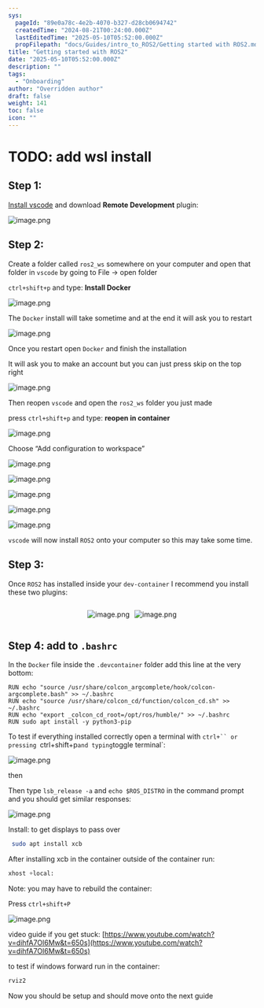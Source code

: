 ```yaml
---
sys:
  pageId: "89e0a78c-4e2b-4070-b327-d28cb0694742"
  createdTime: "2024-08-21T00:24:00.000Z"
  lastEditedTime: "2025-05-10T05:52:00.000Z"
  propFilepath: "docs/Guides/intro_to_ROS2/Getting started with ROS2.md"
title: "Getting started with ROS2"
date: "2025-05-10T05:52:00.000Z"
description: ""
tags:
  - "Onboarding"
author: "Overridden author"
draft: false
weight: 141
toc: false
icon: ""
---
```


# TODO: add wsl install

## Step 1:

[Install vscode](https://code.visualstudio.com/download) and download **Remote Development** plugin:

![image.png](https://prod-files-secure.s3.us-west-2.amazonaws.com/d518164a-d88e-44d1-a4ee-3adb3bd8bce0/efb52993-1881-4a40-b95e-6f020334f022/image.png?X-Amz-Algorithm=AWS4-HMAC-SHA256&X-Amz-Content-Sha256=UNSIGNED-PAYLOAD&X-Amz-Credential=ASIAZI2LB466TEJOSMQS%2F20250617%2Fus-west-2%2Fs3%2Faws4_request&X-Amz-Date=20250617T181307Z&X-Amz-Expires=3600&X-Amz-Security-Token=IQoJb3JpZ2luX2VjEJH%2F%2F%2F%2F%2F%2F%2F%2F%2F%2FwEaCXVzLXdlc3QtMiJHMEUCIQCQmhf6v5lln6o18yz0Pez68KsDSd6ZRzIX0iL%2FIvh30AIgJBWJFOktXVkKSyCyDpN6Hrb1UlX973R2s1T6Il9UhS4q%2FwMIehAAGgw2Mzc0MjMxODM4MDUiDPufWwjd1WNNfvQ7yCrcA8ibKoWzIDTUXJ4OAmhep49dpVF4GIQ3MdkN0Qo6I0oJZq2knV2hEtHlY0ApJjn7ZXmHhzvkc0XJ1nXR8xCnn6rNoucZd0LZZaDflp5eeq%2B1WB8b5jiGnoRvsiyy1py2mvcfV2c%2Fk5sj%2BqvN9Sf7tq7wwAVf5okFTYve6Pp8rkzApfK7coHk494pK5ZSxS9KsKInZtvmSYW8D4m9IsfIQ4Epil5bmTIfqDCeJLsuuNcqLLiMJXLXO8bvtV0pTHcT9EnBadNMK6of%2FeCyHzZniIa3ZuDiSU74POnC0S5wS5nZM6C1W4MO9hLY894R2F9fAgVEr%2By0PfPgh6vZ7p0uEeMTTpUiyRvtTPBoE499SVhu04EZEAOHYaUHQv%2BdZjKn%2FH1t0fn2aMNEOIQyEnPfoRBnMMFZHmQPDWFiO1KcBDGz4qOzW%2BMlWILROuPMjtkXG0ARxDkxrVYgEZX47jLuAZZaHYGt7IZuZ8RfiaS3g2DnA9B%2FnjGyQ34UbGRlM0LnGDinwE%2Bw1ndNy4A5nAmoScK%2BAuWX44fdaIwgJjBDs08X8NsM%2Fxu03nD1doyY6jc3SOYJV45LwSUQRv6n5P2z9nYUvOS79Kf%2BJPAaOl2vvB%2Fg5di0gvwzoPTooropMJu0xsIGOqUBdmL1nVyguSvGbaCrGR51BamErsG9Y6P0HmiURhkdrmKkHi677HOvFuNx%2BOl91wEIMMmpMLbVu67d0FSWYrjmUdEDcUzHx8q5In3jRS%2BlYi60E6LVZm6ZkGq8CTDrSjddJc%2BipF%2BGkbVLVDk2r%2Bc8YCyeyaI%2FFgnyQlahaBwaOMjtXVdiWj2VJDoyXTqjAZCiJvaAxq0GY4umUskpQpYGNflyWK3c&X-Amz-Signature=9a35c9bb5ca7abe56a28a7a5868e7738844ae9d911ddf263ff47912363a0383b&X-Amz-SignedHeaders=host&x-amz-checksum-mode=ENABLED&x-id=GetObject)

## Step 2:

Create a folder called `ros2_ws` somewhere on your computer and open that folder in `vscode` by going to File → open folder 

`ctrl+shift+p` and type: **Install Docker**

![image.png](https://prod-files-secure.s3.us-west-2.amazonaws.com/d518164a-d88e-44d1-a4ee-3adb3bd8bce0/2269dc0e-1cd5-47ff-bceb-c04ad9b2eab0/image.png?X-Amz-Algorithm=AWS4-HMAC-SHA256&X-Amz-Content-Sha256=UNSIGNED-PAYLOAD&X-Amz-Credential=ASIAZI2LB466TEJOSMQS%2F20250617%2Fus-west-2%2Fs3%2Faws4_request&X-Amz-Date=20250617T181307Z&X-Amz-Expires=3600&X-Amz-Security-Token=IQoJb3JpZ2luX2VjEJH%2F%2F%2F%2F%2F%2F%2F%2F%2F%2FwEaCXVzLXdlc3QtMiJHMEUCIQCQmhf6v5lln6o18yz0Pez68KsDSd6ZRzIX0iL%2FIvh30AIgJBWJFOktXVkKSyCyDpN6Hrb1UlX973R2s1T6Il9UhS4q%2FwMIehAAGgw2Mzc0MjMxODM4MDUiDPufWwjd1WNNfvQ7yCrcA8ibKoWzIDTUXJ4OAmhep49dpVF4GIQ3MdkN0Qo6I0oJZq2knV2hEtHlY0ApJjn7ZXmHhzvkc0XJ1nXR8xCnn6rNoucZd0LZZaDflp5eeq%2B1WB8b5jiGnoRvsiyy1py2mvcfV2c%2Fk5sj%2BqvN9Sf7tq7wwAVf5okFTYve6Pp8rkzApfK7coHk494pK5ZSxS9KsKInZtvmSYW8D4m9IsfIQ4Epil5bmTIfqDCeJLsuuNcqLLiMJXLXO8bvtV0pTHcT9EnBadNMK6of%2FeCyHzZniIa3ZuDiSU74POnC0S5wS5nZM6C1W4MO9hLY894R2F9fAgVEr%2By0PfPgh6vZ7p0uEeMTTpUiyRvtTPBoE499SVhu04EZEAOHYaUHQv%2BdZjKn%2FH1t0fn2aMNEOIQyEnPfoRBnMMFZHmQPDWFiO1KcBDGz4qOzW%2BMlWILROuPMjtkXG0ARxDkxrVYgEZX47jLuAZZaHYGt7IZuZ8RfiaS3g2DnA9B%2FnjGyQ34UbGRlM0LnGDinwE%2Bw1ndNy4A5nAmoScK%2BAuWX44fdaIwgJjBDs08X8NsM%2Fxu03nD1doyY6jc3SOYJV45LwSUQRv6n5P2z9nYUvOS79Kf%2BJPAaOl2vvB%2Fg5di0gvwzoPTooropMJu0xsIGOqUBdmL1nVyguSvGbaCrGR51BamErsG9Y6P0HmiURhkdrmKkHi677HOvFuNx%2BOl91wEIMMmpMLbVu67d0FSWYrjmUdEDcUzHx8q5In3jRS%2BlYi60E6LVZm6ZkGq8CTDrSjddJc%2BipF%2BGkbVLVDk2r%2Bc8YCyeyaI%2FFgnyQlahaBwaOMjtXVdiWj2VJDoyXTqjAZCiJvaAxq0GY4umUskpQpYGNflyWK3c&X-Amz-Signature=f9d45d724dda2aebd5d651d8b385c04f1acdf90015c998b1632166eb84cc70f0&X-Amz-SignedHeaders=host&x-amz-checksum-mode=ENABLED&x-id=GetObject)

The `Docker` install will take sometime and at the end it will ask you to restart

![image.png](https://prod-files-secure.s3.us-west-2.amazonaws.com/d518164a-d88e-44d1-a4ee-3adb3bd8bce0/ed233f78-be33-4b1f-b89c-9c346c0e961e/image.png?X-Amz-Algorithm=AWS4-HMAC-SHA256&X-Amz-Content-Sha256=UNSIGNED-PAYLOAD&X-Amz-Credential=ASIAZI2LB466TEJOSMQS%2F20250617%2Fus-west-2%2Fs3%2Faws4_request&X-Amz-Date=20250617T181307Z&X-Amz-Expires=3600&X-Amz-Security-Token=IQoJb3JpZ2luX2VjEJH%2F%2F%2F%2F%2F%2F%2F%2F%2F%2FwEaCXVzLXdlc3QtMiJHMEUCIQCQmhf6v5lln6o18yz0Pez68KsDSd6ZRzIX0iL%2FIvh30AIgJBWJFOktXVkKSyCyDpN6Hrb1UlX973R2s1T6Il9UhS4q%2FwMIehAAGgw2Mzc0MjMxODM4MDUiDPufWwjd1WNNfvQ7yCrcA8ibKoWzIDTUXJ4OAmhep49dpVF4GIQ3MdkN0Qo6I0oJZq2knV2hEtHlY0ApJjn7ZXmHhzvkc0XJ1nXR8xCnn6rNoucZd0LZZaDflp5eeq%2B1WB8b5jiGnoRvsiyy1py2mvcfV2c%2Fk5sj%2BqvN9Sf7tq7wwAVf5okFTYve6Pp8rkzApfK7coHk494pK5ZSxS9KsKInZtvmSYW8D4m9IsfIQ4Epil5bmTIfqDCeJLsuuNcqLLiMJXLXO8bvtV0pTHcT9EnBadNMK6of%2FeCyHzZniIa3ZuDiSU74POnC0S5wS5nZM6C1W4MO9hLY894R2F9fAgVEr%2By0PfPgh6vZ7p0uEeMTTpUiyRvtTPBoE499SVhu04EZEAOHYaUHQv%2BdZjKn%2FH1t0fn2aMNEOIQyEnPfoRBnMMFZHmQPDWFiO1KcBDGz4qOzW%2BMlWILROuPMjtkXG0ARxDkxrVYgEZX47jLuAZZaHYGt7IZuZ8RfiaS3g2DnA9B%2FnjGyQ34UbGRlM0LnGDinwE%2Bw1ndNy4A5nAmoScK%2BAuWX44fdaIwgJjBDs08X8NsM%2Fxu03nD1doyY6jc3SOYJV45LwSUQRv6n5P2z9nYUvOS79Kf%2BJPAaOl2vvB%2Fg5di0gvwzoPTooropMJu0xsIGOqUBdmL1nVyguSvGbaCrGR51BamErsG9Y6P0HmiURhkdrmKkHi677HOvFuNx%2BOl91wEIMMmpMLbVu67d0FSWYrjmUdEDcUzHx8q5In3jRS%2BlYi60E6LVZm6ZkGq8CTDrSjddJc%2BipF%2BGkbVLVDk2r%2Bc8YCyeyaI%2FFgnyQlahaBwaOMjtXVdiWj2VJDoyXTqjAZCiJvaAxq0GY4umUskpQpYGNflyWK3c&X-Amz-Signature=3f4b9e229f7ca095221cf38302553ab32d0808bd72c8a8fe97b5d9a31ce290fa&X-Amz-SignedHeaders=host&x-amz-checksum-mode=ENABLED&x-id=GetObject)

Once you restart open `Docker` and finish the installation

It will ask you to make an account but you can just press skip on the top right

![image.png](https://prod-files-secure.s3.us-west-2.amazonaws.com/d518164a-d88e-44d1-a4ee-3adb3bd8bce0/21010ad9-1659-4fd9-9f59-9932a09b2a3d/image.png?X-Amz-Algorithm=AWS4-HMAC-SHA256&X-Amz-Content-Sha256=UNSIGNED-PAYLOAD&X-Amz-Credential=ASIAZI2LB466TEJOSMQS%2F20250617%2Fus-west-2%2Fs3%2Faws4_request&X-Amz-Date=20250617T181307Z&X-Amz-Expires=3600&X-Amz-Security-Token=IQoJb3JpZ2luX2VjEJH%2F%2F%2F%2F%2F%2F%2F%2F%2F%2FwEaCXVzLXdlc3QtMiJHMEUCIQCQmhf6v5lln6o18yz0Pez68KsDSd6ZRzIX0iL%2FIvh30AIgJBWJFOktXVkKSyCyDpN6Hrb1UlX973R2s1T6Il9UhS4q%2FwMIehAAGgw2Mzc0MjMxODM4MDUiDPufWwjd1WNNfvQ7yCrcA8ibKoWzIDTUXJ4OAmhep49dpVF4GIQ3MdkN0Qo6I0oJZq2knV2hEtHlY0ApJjn7ZXmHhzvkc0XJ1nXR8xCnn6rNoucZd0LZZaDflp5eeq%2B1WB8b5jiGnoRvsiyy1py2mvcfV2c%2Fk5sj%2BqvN9Sf7tq7wwAVf5okFTYve6Pp8rkzApfK7coHk494pK5ZSxS9KsKInZtvmSYW8D4m9IsfIQ4Epil5bmTIfqDCeJLsuuNcqLLiMJXLXO8bvtV0pTHcT9EnBadNMK6of%2FeCyHzZniIa3ZuDiSU74POnC0S5wS5nZM6C1W4MO9hLY894R2F9fAgVEr%2By0PfPgh6vZ7p0uEeMTTpUiyRvtTPBoE499SVhu04EZEAOHYaUHQv%2BdZjKn%2FH1t0fn2aMNEOIQyEnPfoRBnMMFZHmQPDWFiO1KcBDGz4qOzW%2BMlWILROuPMjtkXG0ARxDkxrVYgEZX47jLuAZZaHYGt7IZuZ8RfiaS3g2DnA9B%2FnjGyQ34UbGRlM0LnGDinwE%2Bw1ndNy4A5nAmoScK%2BAuWX44fdaIwgJjBDs08X8NsM%2Fxu03nD1doyY6jc3SOYJV45LwSUQRv6n5P2z9nYUvOS79Kf%2BJPAaOl2vvB%2Fg5di0gvwzoPTooropMJu0xsIGOqUBdmL1nVyguSvGbaCrGR51BamErsG9Y6P0HmiURhkdrmKkHi677HOvFuNx%2BOl91wEIMMmpMLbVu67d0FSWYrjmUdEDcUzHx8q5In3jRS%2BlYi60E6LVZm6ZkGq8CTDrSjddJc%2BipF%2BGkbVLVDk2r%2Bc8YCyeyaI%2FFgnyQlahaBwaOMjtXVdiWj2VJDoyXTqjAZCiJvaAxq0GY4umUskpQpYGNflyWK3c&X-Amz-Signature=d7d55d44652a41209a06f08ad0f049ef9bc098e60b55fb24ed69c35c0ca620ad&X-Amz-SignedHeaders=host&x-amz-checksum-mode=ENABLED&x-id=GetObject)

Then reopen `vscode` and open the `ros2_ws` folder you just made

press `ctrl+shift+p` and type: **reopen in container**

![image.png](https://prod-files-secure.s3.us-west-2.amazonaws.com/d518164a-d88e-44d1-a4ee-3adb3bd8bce0/4e93b8c2-41ad-488c-8095-c74205196118/image.png?X-Amz-Algorithm=AWS4-HMAC-SHA256&X-Amz-Content-Sha256=UNSIGNED-PAYLOAD&X-Amz-Credential=ASIAZI2LB466TEJOSMQS%2F20250617%2Fus-west-2%2Fs3%2Faws4_request&X-Amz-Date=20250617T181307Z&X-Amz-Expires=3600&X-Amz-Security-Token=IQoJb3JpZ2luX2VjEJH%2F%2F%2F%2F%2F%2F%2F%2F%2F%2FwEaCXVzLXdlc3QtMiJHMEUCIQCQmhf6v5lln6o18yz0Pez68KsDSd6ZRzIX0iL%2FIvh30AIgJBWJFOktXVkKSyCyDpN6Hrb1UlX973R2s1T6Il9UhS4q%2FwMIehAAGgw2Mzc0MjMxODM4MDUiDPufWwjd1WNNfvQ7yCrcA8ibKoWzIDTUXJ4OAmhep49dpVF4GIQ3MdkN0Qo6I0oJZq2knV2hEtHlY0ApJjn7ZXmHhzvkc0XJ1nXR8xCnn6rNoucZd0LZZaDflp5eeq%2B1WB8b5jiGnoRvsiyy1py2mvcfV2c%2Fk5sj%2BqvN9Sf7tq7wwAVf5okFTYve6Pp8rkzApfK7coHk494pK5ZSxS9KsKInZtvmSYW8D4m9IsfIQ4Epil5bmTIfqDCeJLsuuNcqLLiMJXLXO8bvtV0pTHcT9EnBadNMK6of%2FeCyHzZniIa3ZuDiSU74POnC0S5wS5nZM6C1W4MO9hLY894R2F9fAgVEr%2By0PfPgh6vZ7p0uEeMTTpUiyRvtTPBoE499SVhu04EZEAOHYaUHQv%2BdZjKn%2FH1t0fn2aMNEOIQyEnPfoRBnMMFZHmQPDWFiO1KcBDGz4qOzW%2BMlWILROuPMjtkXG0ARxDkxrVYgEZX47jLuAZZaHYGt7IZuZ8RfiaS3g2DnA9B%2FnjGyQ34UbGRlM0LnGDinwE%2Bw1ndNy4A5nAmoScK%2BAuWX44fdaIwgJjBDs08X8NsM%2Fxu03nD1doyY6jc3SOYJV45LwSUQRv6n5P2z9nYUvOS79Kf%2BJPAaOl2vvB%2Fg5di0gvwzoPTooropMJu0xsIGOqUBdmL1nVyguSvGbaCrGR51BamErsG9Y6P0HmiURhkdrmKkHi677HOvFuNx%2BOl91wEIMMmpMLbVu67d0FSWYrjmUdEDcUzHx8q5In3jRS%2BlYi60E6LVZm6ZkGq8CTDrSjddJc%2BipF%2BGkbVLVDk2r%2Bc8YCyeyaI%2FFgnyQlahaBwaOMjtXVdiWj2VJDoyXTqjAZCiJvaAxq0GY4umUskpQpYGNflyWK3c&X-Amz-Signature=ddeea877b5ff7fe7f84b218907efade54d3ca81b42df9f4419b27d8d5a504467&X-Amz-SignedHeaders=host&x-amz-checksum-mode=ENABLED&x-id=GetObject)

Choose “Add configuration to workspace”

![image.png](https://prod-files-secure.s3.us-west-2.amazonaws.com/d518164a-d88e-44d1-a4ee-3adb3bd8bce0/9560b282-5060-4989-ba37-97e7b2c22476/image.png?X-Amz-Algorithm=AWS4-HMAC-SHA256&X-Amz-Content-Sha256=UNSIGNED-PAYLOAD&X-Amz-Credential=ASIAZI2LB466TEJOSMQS%2F20250617%2Fus-west-2%2Fs3%2Faws4_request&X-Amz-Date=20250617T181307Z&X-Amz-Expires=3600&X-Amz-Security-Token=IQoJb3JpZ2luX2VjEJH%2F%2F%2F%2F%2F%2F%2F%2F%2F%2FwEaCXVzLXdlc3QtMiJHMEUCIQCQmhf6v5lln6o18yz0Pez68KsDSd6ZRzIX0iL%2FIvh30AIgJBWJFOktXVkKSyCyDpN6Hrb1UlX973R2s1T6Il9UhS4q%2FwMIehAAGgw2Mzc0MjMxODM4MDUiDPufWwjd1WNNfvQ7yCrcA8ibKoWzIDTUXJ4OAmhep49dpVF4GIQ3MdkN0Qo6I0oJZq2knV2hEtHlY0ApJjn7ZXmHhzvkc0XJ1nXR8xCnn6rNoucZd0LZZaDflp5eeq%2B1WB8b5jiGnoRvsiyy1py2mvcfV2c%2Fk5sj%2BqvN9Sf7tq7wwAVf5okFTYve6Pp8rkzApfK7coHk494pK5ZSxS9KsKInZtvmSYW8D4m9IsfIQ4Epil5bmTIfqDCeJLsuuNcqLLiMJXLXO8bvtV0pTHcT9EnBadNMK6of%2FeCyHzZniIa3ZuDiSU74POnC0S5wS5nZM6C1W4MO9hLY894R2F9fAgVEr%2By0PfPgh6vZ7p0uEeMTTpUiyRvtTPBoE499SVhu04EZEAOHYaUHQv%2BdZjKn%2FH1t0fn2aMNEOIQyEnPfoRBnMMFZHmQPDWFiO1KcBDGz4qOzW%2BMlWILROuPMjtkXG0ARxDkxrVYgEZX47jLuAZZaHYGt7IZuZ8RfiaS3g2DnA9B%2FnjGyQ34UbGRlM0LnGDinwE%2Bw1ndNy4A5nAmoScK%2BAuWX44fdaIwgJjBDs08X8NsM%2Fxu03nD1doyY6jc3SOYJV45LwSUQRv6n5P2z9nYUvOS79Kf%2BJPAaOl2vvB%2Fg5di0gvwzoPTooropMJu0xsIGOqUBdmL1nVyguSvGbaCrGR51BamErsG9Y6P0HmiURhkdrmKkHi677HOvFuNx%2BOl91wEIMMmpMLbVu67d0FSWYrjmUdEDcUzHx8q5In3jRS%2BlYi60E6LVZm6ZkGq8CTDrSjddJc%2BipF%2BGkbVLVDk2r%2Bc8YCyeyaI%2FFgnyQlahaBwaOMjtXVdiWj2VJDoyXTqjAZCiJvaAxq0GY4umUskpQpYGNflyWK3c&X-Amz-Signature=725456fa960da51acdcbed8986b435071c79b2b9529eae47426ad2ee9ba91c0d&X-Amz-SignedHeaders=host&x-amz-checksum-mode=ENABLED&x-id=GetObject)

![image.png](https://prod-files-secure.s3.us-west-2.amazonaws.com/d518164a-d88e-44d1-a4ee-3adb3bd8bce0/2ee63f81-886b-48e8-a553-dc6e5eac99e4/image.png?X-Amz-Algorithm=AWS4-HMAC-SHA256&X-Amz-Content-Sha256=UNSIGNED-PAYLOAD&X-Amz-Credential=ASIAZI2LB466TEJOSMQS%2F20250617%2Fus-west-2%2Fs3%2Faws4_request&X-Amz-Date=20250617T181307Z&X-Amz-Expires=3600&X-Amz-Security-Token=IQoJb3JpZ2luX2VjEJH%2F%2F%2F%2F%2F%2F%2F%2F%2F%2FwEaCXVzLXdlc3QtMiJHMEUCIQCQmhf6v5lln6o18yz0Pez68KsDSd6ZRzIX0iL%2FIvh30AIgJBWJFOktXVkKSyCyDpN6Hrb1UlX973R2s1T6Il9UhS4q%2FwMIehAAGgw2Mzc0MjMxODM4MDUiDPufWwjd1WNNfvQ7yCrcA8ibKoWzIDTUXJ4OAmhep49dpVF4GIQ3MdkN0Qo6I0oJZq2knV2hEtHlY0ApJjn7ZXmHhzvkc0XJ1nXR8xCnn6rNoucZd0LZZaDflp5eeq%2B1WB8b5jiGnoRvsiyy1py2mvcfV2c%2Fk5sj%2BqvN9Sf7tq7wwAVf5okFTYve6Pp8rkzApfK7coHk494pK5ZSxS9KsKInZtvmSYW8D4m9IsfIQ4Epil5bmTIfqDCeJLsuuNcqLLiMJXLXO8bvtV0pTHcT9EnBadNMK6of%2FeCyHzZniIa3ZuDiSU74POnC0S5wS5nZM6C1W4MO9hLY894R2F9fAgVEr%2By0PfPgh6vZ7p0uEeMTTpUiyRvtTPBoE499SVhu04EZEAOHYaUHQv%2BdZjKn%2FH1t0fn2aMNEOIQyEnPfoRBnMMFZHmQPDWFiO1KcBDGz4qOzW%2BMlWILROuPMjtkXG0ARxDkxrVYgEZX47jLuAZZaHYGt7IZuZ8RfiaS3g2DnA9B%2FnjGyQ34UbGRlM0LnGDinwE%2Bw1ndNy4A5nAmoScK%2BAuWX44fdaIwgJjBDs08X8NsM%2Fxu03nD1doyY6jc3SOYJV45LwSUQRv6n5P2z9nYUvOS79Kf%2BJPAaOl2vvB%2Fg5di0gvwzoPTooropMJu0xsIGOqUBdmL1nVyguSvGbaCrGR51BamErsG9Y6P0HmiURhkdrmKkHi677HOvFuNx%2BOl91wEIMMmpMLbVu67d0FSWYrjmUdEDcUzHx8q5In3jRS%2BlYi60E6LVZm6ZkGq8CTDrSjddJc%2BipF%2BGkbVLVDk2r%2Bc8YCyeyaI%2FFgnyQlahaBwaOMjtXVdiWj2VJDoyXTqjAZCiJvaAxq0GY4umUskpQpYGNflyWK3c&X-Amz-Signature=9519aef2c502f1b0ecc4a464751debb31fee474c3f46f83a4aaba07601d094c8&X-Amz-SignedHeaders=host&x-amz-checksum-mode=ENABLED&x-id=GetObject)

![image.png](https://prod-files-secure.s3.us-west-2.amazonaws.com/d518164a-d88e-44d1-a4ee-3adb3bd8bce0/ae1580b2-b048-407e-aed9-b584224a7a04/image.png?X-Amz-Algorithm=AWS4-HMAC-SHA256&X-Amz-Content-Sha256=UNSIGNED-PAYLOAD&X-Amz-Credential=ASIAZI2LB466TEJOSMQS%2F20250617%2Fus-west-2%2Fs3%2Faws4_request&X-Amz-Date=20250617T181307Z&X-Amz-Expires=3600&X-Amz-Security-Token=IQoJb3JpZ2luX2VjEJH%2F%2F%2F%2F%2F%2F%2F%2F%2F%2FwEaCXVzLXdlc3QtMiJHMEUCIQCQmhf6v5lln6o18yz0Pez68KsDSd6ZRzIX0iL%2FIvh30AIgJBWJFOktXVkKSyCyDpN6Hrb1UlX973R2s1T6Il9UhS4q%2FwMIehAAGgw2Mzc0MjMxODM4MDUiDPufWwjd1WNNfvQ7yCrcA8ibKoWzIDTUXJ4OAmhep49dpVF4GIQ3MdkN0Qo6I0oJZq2knV2hEtHlY0ApJjn7ZXmHhzvkc0XJ1nXR8xCnn6rNoucZd0LZZaDflp5eeq%2B1WB8b5jiGnoRvsiyy1py2mvcfV2c%2Fk5sj%2BqvN9Sf7tq7wwAVf5okFTYve6Pp8rkzApfK7coHk494pK5ZSxS9KsKInZtvmSYW8D4m9IsfIQ4Epil5bmTIfqDCeJLsuuNcqLLiMJXLXO8bvtV0pTHcT9EnBadNMK6of%2FeCyHzZniIa3ZuDiSU74POnC0S5wS5nZM6C1W4MO9hLY894R2F9fAgVEr%2By0PfPgh6vZ7p0uEeMTTpUiyRvtTPBoE499SVhu04EZEAOHYaUHQv%2BdZjKn%2FH1t0fn2aMNEOIQyEnPfoRBnMMFZHmQPDWFiO1KcBDGz4qOzW%2BMlWILROuPMjtkXG0ARxDkxrVYgEZX47jLuAZZaHYGt7IZuZ8RfiaS3g2DnA9B%2FnjGyQ34UbGRlM0LnGDinwE%2Bw1ndNy4A5nAmoScK%2BAuWX44fdaIwgJjBDs08X8NsM%2Fxu03nD1doyY6jc3SOYJV45LwSUQRv6n5P2z9nYUvOS79Kf%2BJPAaOl2vvB%2Fg5di0gvwzoPTooropMJu0xsIGOqUBdmL1nVyguSvGbaCrGR51BamErsG9Y6P0HmiURhkdrmKkHi677HOvFuNx%2BOl91wEIMMmpMLbVu67d0FSWYrjmUdEDcUzHx8q5In3jRS%2BlYi60E6LVZm6ZkGq8CTDrSjddJc%2BipF%2BGkbVLVDk2r%2Bc8YCyeyaI%2FFgnyQlahaBwaOMjtXVdiWj2VJDoyXTqjAZCiJvaAxq0GY4umUskpQpYGNflyWK3c&X-Amz-Signature=7d33c325afe9ff97940471bcd1f06d7c547b80317558cc50d14397587d63b7b4&X-Amz-SignedHeaders=host&x-amz-checksum-mode=ENABLED&x-id=GetObject)

![image.png](https://prod-files-secure.s3.us-west-2.amazonaws.com/d518164a-d88e-44d1-a4ee-3adb3bd8bce0/53255b28-f75e-430f-b9e3-c0ac8577e42b/image.png?X-Amz-Algorithm=AWS4-HMAC-SHA256&X-Amz-Content-Sha256=UNSIGNED-PAYLOAD&X-Amz-Credential=ASIAZI2LB466TEJOSMQS%2F20250617%2Fus-west-2%2Fs3%2Faws4_request&X-Amz-Date=20250617T181307Z&X-Amz-Expires=3600&X-Amz-Security-Token=IQoJb3JpZ2luX2VjEJH%2F%2F%2F%2F%2F%2F%2F%2F%2F%2FwEaCXVzLXdlc3QtMiJHMEUCIQCQmhf6v5lln6o18yz0Pez68KsDSd6ZRzIX0iL%2FIvh30AIgJBWJFOktXVkKSyCyDpN6Hrb1UlX973R2s1T6Il9UhS4q%2FwMIehAAGgw2Mzc0MjMxODM4MDUiDPufWwjd1WNNfvQ7yCrcA8ibKoWzIDTUXJ4OAmhep49dpVF4GIQ3MdkN0Qo6I0oJZq2knV2hEtHlY0ApJjn7ZXmHhzvkc0XJ1nXR8xCnn6rNoucZd0LZZaDflp5eeq%2B1WB8b5jiGnoRvsiyy1py2mvcfV2c%2Fk5sj%2BqvN9Sf7tq7wwAVf5okFTYve6Pp8rkzApfK7coHk494pK5ZSxS9KsKInZtvmSYW8D4m9IsfIQ4Epil5bmTIfqDCeJLsuuNcqLLiMJXLXO8bvtV0pTHcT9EnBadNMK6of%2FeCyHzZniIa3ZuDiSU74POnC0S5wS5nZM6C1W4MO9hLY894R2F9fAgVEr%2By0PfPgh6vZ7p0uEeMTTpUiyRvtTPBoE499SVhu04EZEAOHYaUHQv%2BdZjKn%2FH1t0fn2aMNEOIQyEnPfoRBnMMFZHmQPDWFiO1KcBDGz4qOzW%2BMlWILROuPMjtkXG0ARxDkxrVYgEZX47jLuAZZaHYGt7IZuZ8RfiaS3g2DnA9B%2FnjGyQ34UbGRlM0LnGDinwE%2Bw1ndNy4A5nAmoScK%2BAuWX44fdaIwgJjBDs08X8NsM%2Fxu03nD1doyY6jc3SOYJV45LwSUQRv6n5P2z9nYUvOS79Kf%2BJPAaOl2vvB%2Fg5di0gvwzoPTooropMJu0xsIGOqUBdmL1nVyguSvGbaCrGR51BamErsG9Y6P0HmiURhkdrmKkHi677HOvFuNx%2BOl91wEIMMmpMLbVu67d0FSWYrjmUdEDcUzHx8q5In3jRS%2BlYi60E6LVZm6ZkGq8CTDrSjddJc%2BipF%2BGkbVLVDk2r%2Bc8YCyeyaI%2FFgnyQlahaBwaOMjtXVdiWj2VJDoyXTqjAZCiJvaAxq0GY4umUskpQpYGNflyWK3c&X-Amz-Signature=a8536d4f284323e7ce9a43f03301f4e10cdb023513c08b173334b1d1ef1203af&X-Amz-SignedHeaders=host&x-amz-checksum-mode=ENABLED&x-id=GetObject)

![image.png](https://prod-files-secure.s3.us-west-2.amazonaws.com/d518164a-d88e-44d1-a4ee-3adb3bd8bce0/7c562767-5af9-4ffb-97d1-327bcdf4ee00/image.png?X-Amz-Algorithm=AWS4-HMAC-SHA256&X-Amz-Content-Sha256=UNSIGNED-PAYLOAD&X-Amz-Credential=ASIAZI2LB466TEJOSMQS%2F20250617%2Fus-west-2%2Fs3%2Faws4_request&X-Amz-Date=20250617T181307Z&X-Amz-Expires=3600&X-Amz-Security-Token=IQoJb3JpZ2luX2VjEJH%2F%2F%2F%2F%2F%2F%2F%2F%2F%2FwEaCXVzLXdlc3QtMiJHMEUCIQCQmhf6v5lln6o18yz0Pez68KsDSd6ZRzIX0iL%2FIvh30AIgJBWJFOktXVkKSyCyDpN6Hrb1UlX973R2s1T6Il9UhS4q%2FwMIehAAGgw2Mzc0MjMxODM4MDUiDPufWwjd1WNNfvQ7yCrcA8ibKoWzIDTUXJ4OAmhep49dpVF4GIQ3MdkN0Qo6I0oJZq2knV2hEtHlY0ApJjn7ZXmHhzvkc0XJ1nXR8xCnn6rNoucZd0LZZaDflp5eeq%2B1WB8b5jiGnoRvsiyy1py2mvcfV2c%2Fk5sj%2BqvN9Sf7tq7wwAVf5okFTYve6Pp8rkzApfK7coHk494pK5ZSxS9KsKInZtvmSYW8D4m9IsfIQ4Epil5bmTIfqDCeJLsuuNcqLLiMJXLXO8bvtV0pTHcT9EnBadNMK6of%2FeCyHzZniIa3ZuDiSU74POnC0S5wS5nZM6C1W4MO9hLY894R2F9fAgVEr%2By0PfPgh6vZ7p0uEeMTTpUiyRvtTPBoE499SVhu04EZEAOHYaUHQv%2BdZjKn%2FH1t0fn2aMNEOIQyEnPfoRBnMMFZHmQPDWFiO1KcBDGz4qOzW%2BMlWILROuPMjtkXG0ARxDkxrVYgEZX47jLuAZZaHYGt7IZuZ8RfiaS3g2DnA9B%2FnjGyQ34UbGRlM0LnGDinwE%2Bw1ndNy4A5nAmoScK%2BAuWX44fdaIwgJjBDs08X8NsM%2Fxu03nD1doyY6jc3SOYJV45LwSUQRv6n5P2z9nYUvOS79Kf%2BJPAaOl2vvB%2Fg5di0gvwzoPTooropMJu0xsIGOqUBdmL1nVyguSvGbaCrGR51BamErsG9Y6P0HmiURhkdrmKkHi677HOvFuNx%2BOl91wEIMMmpMLbVu67d0FSWYrjmUdEDcUzHx8q5In3jRS%2BlYi60E6LVZm6ZkGq8CTDrSjddJc%2BipF%2BGkbVLVDk2r%2Bc8YCyeyaI%2FFgnyQlahaBwaOMjtXVdiWj2VJDoyXTqjAZCiJvaAxq0GY4umUskpQpYGNflyWK3c&X-Amz-Signature=f9ba8729add895e178913bc6d05fdbf4777f75b0cb9f7b4ea684aeabe73227d7&X-Amz-SignedHeaders=host&x-amz-checksum-mode=ENABLED&x-id=GetObject)

`vscode` will now install `ROS2` onto your computer so this may take some time.

## Step 3:

Once `ROS2` has installed inside your `dev-container` I recommend you install these two plugins:

<div style="display: flex;flex-direction: row; column-gap:10px; max-width: 630px;justify-content: center;">
<div>

![image.png](https://prod-files-secure.s3.us-west-2.amazonaws.com/d518164a-d88e-44d1-a4ee-3adb3bd8bce0/3fc3d550-5a54-4ba1-ba6b-faa01cdb7369/image.png?X-Amz-Algorithm=AWS4-HMAC-SHA256&X-Amz-Content-Sha256=UNSIGNED-PAYLOAD&X-Amz-Credential=ASIAZI2LB466UB7KVH3W%2F20250617%2Fus-west-2%2Fs3%2Faws4_request&X-Amz-Date=20250617T181319Z&X-Amz-Expires=3600&X-Amz-Security-Token=IQoJb3JpZ2luX2VjEJH%2F%2F%2F%2F%2F%2F%2F%2F%2F%2FwEaCXVzLXdlc3QtMiJGMEQCIGmLke1faQPFbUKj2wi9Y1plnYpuhWZgcocT2SsjdxtAAiBItc3segzyPiI5%2F8kd728bUnyhO4axbSbag8bsxjOBPSr%2FAwh6EAAaDDYzNzQyMzE4MzgwNSIMphYr5Urn%2FjdbLKeIKtwD48lOF%2BfWDF544KhXU1nMKT16MKC%2BWk0lsg7NBEz99MNSfK1hiHGRpJB%2FqxbhxRDKJkZPSpBKkwP3xKs2B2BZQXtW8K%2FeNjnmphEPmrS1aWov%2B329IZ0sUXTzdx4sRTFuLypSOC3j%2FGVy7gU7hH1T2bRvyLWBlCp8A6DcV%2BNtxXb1NRZKAc5dSee%2FjU95CXfzCmX4y4eP2DNgHRiddZNQx%2BIZRljyurR88tHP1D47O23SnylvfNur%2B6k8rRACCX3ZavlVWuUFAv3KSLQqf2aVjdxJm6Do3EQJt6inXpTnPV70bOa0ZSDSnyy36q9PiC7VKQhGjBZ5O%2Fp3ey50SVmfJOGaIwFIC48hZLBBckNRQfRoDa4E1PG%2FZBW1AMccQcfm2Uk0vF3C2uOX1qyOwyhVE2gNq6DnMbLRrb5eISqK7nmZUtPq9sL%2FKnkcUys7D%2FVV7kSaqebsdCnDfJJ%2Bldyur8TitrOJ5TCRg1ktXdsAMJrTXw91h2h0AlOsL00aH21FN%2BUMki%2FO8I4tE6bWagnRCkWVknwZjlGODWCPP6WPQSnzJYCfycLLS9oGescX6MmRzv0zoIX815dZs7%2FBMnk4VNEoC6f92Jd1B4coiG9LaTThOPuRRpJKu5hTKlowmrTGwgY6pgGkJvEbANSCH7WMwG03pqSXwRKB85DJ97E95%2ByxpRuOWAgaszd1v0g1Q6%2BkbZG%2B7FoAueXGrxFxim%2BP78OYANEBotxkIL0PfxUwlE8uqmQLTwJ6sFHL6HTDrpq6dxJDJzFWI%2F7gYf%2FgsPPbBiW7ryY1OGJZhOl9huiNAR7WcqutSDxMZkuabFtz%2BQk1Zb7I0gA6ldtAngSpS9%2FUSL2S2nRNSFuDF6HR&X-Amz-Signature=499595998d0df0190f73f1dff780cd99b94b7d32434fbc312cbdb41251183667&X-Amz-SignedHeaders=host&x-amz-checksum-mode=ENABLED&x-id=GetObject)

</div>
<div>

![image.png](https://prod-files-secure.s3.us-west-2.amazonaws.com/d518164a-d88e-44d1-a4ee-3adb3bd8bce0/d994cc66-13c2-4093-a5a3-f84cf4601a82/image.png?X-Amz-Algorithm=AWS4-HMAC-SHA256&X-Amz-Content-Sha256=UNSIGNED-PAYLOAD&X-Amz-Credential=ASIAZI2LB4663BAMC7D5%2F20250617%2Fus-west-2%2Fs3%2Faws4_request&X-Amz-Date=20250617T181320Z&X-Amz-Expires=3600&X-Amz-Security-Token=IQoJb3JpZ2luX2VjEJH%2F%2F%2F%2F%2F%2F%2F%2F%2F%2FwEaCXVzLXdlc3QtMiJIMEYCIQDm10vUIJ6ddlLEpxPwby4mdUIwzqnzm6mSeW%2FR8ple6wIhANST8UaRRPDQ6ZG2xEWFde7%2FROmAG5eVowJ0H1wJJY3KKv8DCHoQABoMNjM3NDIzMTgzODA1Igw5mQ2EMTx1P6iHE6Mq3AO8MebFsIC8%2BcaevuCEsJSFKEwwpvz2q6MdxuHx0neGtRSngRMCyF5M64JZsgPIVlP%2BTlOlWfTlGP21lw%2BJKryewXC7Yx9tFub4WZ6QQZvSLIZS6ffcdLLS9MAzktMRmyRq1jFILAgjZU3nqTDe26dzfMADuEWaOuJVk3ZNUzUXRYm4cD1w80n%2F%2FE7A5P9ZOI5yapTUA3jGx35re1iW7MPFINEZt%2Bc%2BzKqd991gDBr4THtyQayLwmNwzLtvcFoQxze%2FaIQ5g1w76doOZF8hY4vck4JpMaqsGIzhAeULsndce4U9Wk1DG3HhLop75ekw1C2S56txaBxcCPNKNjJjFzz23TBfCHWPWUBrdJn%2BWjluApdidQhv0WPD0Sfg3i8rS%2FhkDFWNsVX4pUU6OwJjlJX46dR87y%2BwymwEaV67aIup3Kt1UUxgKTSf8vIbumali91%2FW2kCXtx4UySQ9bV%2BsZySCzahaReKWIZT%2FXJHvxBGh1bNbjEnhzkUTqPmDEc4dCyEEipujS%2Fh98zlNVURbTyvzVhoELE610DBodyngq5x5C793DWyVFZQFctX8P6oMV2QqPxLWjLZdRbBvtpoogu%2BhEvHWQGmrvZqF%2BFZ6eNFSLWCtjBGCDmtsrFD4zDQtMbCBjqkAeSzkPnXlu1B7D3HEpvfrssr6nN7%2BfIUvFSjWEFHKcMJp52OFyBQrQXF9P1j0Nsovr1RVPex8q1jHr5%2BKw8OJdcRf5FCXUCYlSGXHziJUs4vegc12LmbsXfJlWRFBSl%2Fr1pUHg6OEv0iPTUirWUI6G5OcuVgv7H5d2CoNFAx5P6bPbY1phuapO%2FKrhqhb7SSbijUZheg3Wd4LZzaDoaA6cZqMuAG&X-Amz-Signature=9b7241722db964e98b8c86efd38b4b72a29dc55de330f71a285e2bcda27a79b7&X-Amz-SignedHeaders=host&x-amz-checksum-mode=ENABLED&x-id=GetObject)

</div>
</div>

## Step 4: add to `.bashrc`

In the `Docker` file inside the `.devcontainer` folder add this line at the very bottom: 

```docker
RUN echo "source /usr/share/colcon_argcomplete/hook/colcon-argcomplete.bash" >> ~/.bashrc
RUN echo "source /usr/share/colcon_cd/function/colcon_cd.sh" >> ~/.bashrc
RUN echo "export _colcon_cd_root=/opt/ros/humble/" >> ~/.bashrc
RUN sudo apt install -y python3-pip 
```

To test if everything installed correctly open a terminal with `ctrl+`` or pressing `ctrl+shift+p` and typing `toggle terminal`:

![image.png](https://prod-files-secure.s3.us-west-2.amazonaws.com/d518164a-d88e-44d1-a4ee-3adb3bd8bce0/6a4943d8-b04e-4c02-9a58-775f3384d1a5/image.png?X-Amz-Algorithm=AWS4-HMAC-SHA256&X-Amz-Content-Sha256=UNSIGNED-PAYLOAD&X-Amz-Credential=ASIAZI2LB466TEJOSMQS%2F20250617%2Fus-west-2%2Fs3%2Faws4_request&X-Amz-Date=20250617T181307Z&X-Amz-Expires=3600&X-Amz-Security-Token=IQoJb3JpZ2luX2VjEJH%2F%2F%2F%2F%2F%2F%2F%2F%2F%2FwEaCXVzLXdlc3QtMiJHMEUCIQCQmhf6v5lln6o18yz0Pez68KsDSd6ZRzIX0iL%2FIvh30AIgJBWJFOktXVkKSyCyDpN6Hrb1UlX973R2s1T6Il9UhS4q%2FwMIehAAGgw2Mzc0MjMxODM4MDUiDPufWwjd1WNNfvQ7yCrcA8ibKoWzIDTUXJ4OAmhep49dpVF4GIQ3MdkN0Qo6I0oJZq2knV2hEtHlY0ApJjn7ZXmHhzvkc0XJ1nXR8xCnn6rNoucZd0LZZaDflp5eeq%2B1WB8b5jiGnoRvsiyy1py2mvcfV2c%2Fk5sj%2BqvN9Sf7tq7wwAVf5okFTYve6Pp8rkzApfK7coHk494pK5ZSxS9KsKInZtvmSYW8D4m9IsfIQ4Epil5bmTIfqDCeJLsuuNcqLLiMJXLXO8bvtV0pTHcT9EnBadNMK6of%2FeCyHzZniIa3ZuDiSU74POnC0S5wS5nZM6C1W4MO9hLY894R2F9fAgVEr%2By0PfPgh6vZ7p0uEeMTTpUiyRvtTPBoE499SVhu04EZEAOHYaUHQv%2BdZjKn%2FH1t0fn2aMNEOIQyEnPfoRBnMMFZHmQPDWFiO1KcBDGz4qOzW%2BMlWILROuPMjtkXG0ARxDkxrVYgEZX47jLuAZZaHYGt7IZuZ8RfiaS3g2DnA9B%2FnjGyQ34UbGRlM0LnGDinwE%2Bw1ndNy4A5nAmoScK%2BAuWX44fdaIwgJjBDs08X8NsM%2Fxu03nD1doyY6jc3SOYJV45LwSUQRv6n5P2z9nYUvOS79Kf%2BJPAaOl2vvB%2Fg5di0gvwzoPTooropMJu0xsIGOqUBdmL1nVyguSvGbaCrGR51BamErsG9Y6P0HmiURhkdrmKkHi677HOvFuNx%2BOl91wEIMMmpMLbVu67d0FSWYrjmUdEDcUzHx8q5In3jRS%2BlYi60E6LVZm6ZkGq8CTDrSjddJc%2BipF%2BGkbVLVDk2r%2Bc8YCyeyaI%2FFgnyQlahaBwaOMjtXVdiWj2VJDoyXTqjAZCiJvaAxq0GY4umUskpQpYGNflyWK3c&X-Amz-Signature=e3549cff34d1d986dfa651dc98c693b82e40994761a1305a62df0dc47412f78e&X-Amz-SignedHeaders=host&x-amz-checksum-mode=ENABLED&x-id=GetObject)

then 

Then type `lsb_release -a` and `echo $ROS_DISTRO` in the command prompt and you should get similar responses:

![image.png](https://prod-files-secure.s3.us-west-2.amazonaws.com/d518164a-d88e-44d1-a4ee-3adb3bd8bce0/3e635dec-a805-4e85-8b9e-d000e5b71a4e/image.png?X-Amz-Algorithm=AWS4-HMAC-SHA256&X-Amz-Content-Sha256=UNSIGNED-PAYLOAD&X-Amz-Credential=ASIAZI2LB466TEJOSMQS%2F20250617%2Fus-west-2%2Fs3%2Faws4_request&X-Amz-Date=20250617T181307Z&X-Amz-Expires=3600&X-Amz-Security-Token=IQoJb3JpZ2luX2VjEJH%2F%2F%2F%2F%2F%2F%2F%2F%2F%2FwEaCXVzLXdlc3QtMiJHMEUCIQCQmhf6v5lln6o18yz0Pez68KsDSd6ZRzIX0iL%2FIvh30AIgJBWJFOktXVkKSyCyDpN6Hrb1UlX973R2s1T6Il9UhS4q%2FwMIehAAGgw2Mzc0MjMxODM4MDUiDPufWwjd1WNNfvQ7yCrcA8ibKoWzIDTUXJ4OAmhep49dpVF4GIQ3MdkN0Qo6I0oJZq2knV2hEtHlY0ApJjn7ZXmHhzvkc0XJ1nXR8xCnn6rNoucZd0LZZaDflp5eeq%2B1WB8b5jiGnoRvsiyy1py2mvcfV2c%2Fk5sj%2BqvN9Sf7tq7wwAVf5okFTYve6Pp8rkzApfK7coHk494pK5ZSxS9KsKInZtvmSYW8D4m9IsfIQ4Epil5bmTIfqDCeJLsuuNcqLLiMJXLXO8bvtV0pTHcT9EnBadNMK6of%2FeCyHzZniIa3ZuDiSU74POnC0S5wS5nZM6C1W4MO9hLY894R2F9fAgVEr%2By0PfPgh6vZ7p0uEeMTTpUiyRvtTPBoE499SVhu04EZEAOHYaUHQv%2BdZjKn%2FH1t0fn2aMNEOIQyEnPfoRBnMMFZHmQPDWFiO1KcBDGz4qOzW%2BMlWILROuPMjtkXG0ARxDkxrVYgEZX47jLuAZZaHYGt7IZuZ8RfiaS3g2DnA9B%2FnjGyQ34UbGRlM0LnGDinwE%2Bw1ndNy4A5nAmoScK%2BAuWX44fdaIwgJjBDs08X8NsM%2Fxu03nD1doyY6jc3SOYJV45LwSUQRv6n5P2z9nYUvOS79Kf%2BJPAaOl2vvB%2Fg5di0gvwzoPTooropMJu0xsIGOqUBdmL1nVyguSvGbaCrGR51BamErsG9Y6P0HmiURhkdrmKkHi677HOvFuNx%2BOl91wEIMMmpMLbVu67d0FSWYrjmUdEDcUzHx8q5In3jRS%2BlYi60E6LVZm6ZkGq8CTDrSjddJc%2BipF%2BGkbVLVDk2r%2Bc8YCyeyaI%2FFgnyQlahaBwaOMjtXVdiWj2VJDoyXTqjAZCiJvaAxq0GY4umUskpQpYGNflyWK3c&X-Amz-Signature=7c1cf546e8e7a6ef64492b14131d3f364b0efbeae0ecae07328120afbefff2be&X-Amz-SignedHeaders=host&x-amz-checksum-mode=ENABLED&x-id=GetObject)

Install:  to get displays to pass over

```bash
 sudo apt install xcb
```

After installing xcb in the container outside of the container run:

```python
xhost +local:
```

Note: you may have to rebuild the container:

Press `ctrl+shift+P`

![image.png](https://prod-files-secure.s3.us-west-2.amazonaws.com/d518164a-d88e-44d1-a4ee-3adb3bd8bce0/6c2be660-2618-4c38-9c26-53554f7a0b7b/image.png?X-Amz-Algorithm=AWS4-HMAC-SHA256&X-Amz-Content-Sha256=UNSIGNED-PAYLOAD&X-Amz-Credential=ASIAZI2LB466TEJOSMQS%2F20250617%2Fus-west-2%2Fs3%2Faws4_request&X-Amz-Date=20250617T181307Z&X-Amz-Expires=3600&X-Amz-Security-Token=IQoJb3JpZ2luX2VjEJH%2F%2F%2F%2F%2F%2F%2F%2F%2F%2FwEaCXVzLXdlc3QtMiJHMEUCIQCQmhf6v5lln6o18yz0Pez68KsDSd6ZRzIX0iL%2FIvh30AIgJBWJFOktXVkKSyCyDpN6Hrb1UlX973R2s1T6Il9UhS4q%2FwMIehAAGgw2Mzc0MjMxODM4MDUiDPufWwjd1WNNfvQ7yCrcA8ibKoWzIDTUXJ4OAmhep49dpVF4GIQ3MdkN0Qo6I0oJZq2knV2hEtHlY0ApJjn7ZXmHhzvkc0XJ1nXR8xCnn6rNoucZd0LZZaDflp5eeq%2B1WB8b5jiGnoRvsiyy1py2mvcfV2c%2Fk5sj%2BqvN9Sf7tq7wwAVf5okFTYve6Pp8rkzApfK7coHk494pK5ZSxS9KsKInZtvmSYW8D4m9IsfIQ4Epil5bmTIfqDCeJLsuuNcqLLiMJXLXO8bvtV0pTHcT9EnBadNMK6of%2FeCyHzZniIa3ZuDiSU74POnC0S5wS5nZM6C1W4MO9hLY894R2F9fAgVEr%2By0PfPgh6vZ7p0uEeMTTpUiyRvtTPBoE499SVhu04EZEAOHYaUHQv%2BdZjKn%2FH1t0fn2aMNEOIQyEnPfoRBnMMFZHmQPDWFiO1KcBDGz4qOzW%2BMlWILROuPMjtkXG0ARxDkxrVYgEZX47jLuAZZaHYGt7IZuZ8RfiaS3g2DnA9B%2FnjGyQ34UbGRlM0LnGDinwE%2Bw1ndNy4A5nAmoScK%2BAuWX44fdaIwgJjBDs08X8NsM%2Fxu03nD1doyY6jc3SOYJV45LwSUQRv6n5P2z9nYUvOS79Kf%2BJPAaOl2vvB%2Fg5di0gvwzoPTooropMJu0xsIGOqUBdmL1nVyguSvGbaCrGR51BamErsG9Y6P0HmiURhkdrmKkHi677HOvFuNx%2BOl91wEIMMmpMLbVu67d0FSWYrjmUdEDcUzHx8q5In3jRS%2BlYi60E6LVZm6ZkGq8CTDrSjddJc%2BipF%2BGkbVLVDk2r%2Bc8YCyeyaI%2FFgnyQlahaBwaOMjtXVdiWj2VJDoyXTqjAZCiJvaAxq0GY4umUskpQpYGNflyWK3c&X-Amz-Signature=ea2bc7c43551184d0c1823cd1365fd4612d8addba8edd085e4c5fb5a0382b6c0&X-Amz-SignedHeaders=host&x-amz-checksum-mode=ENABLED&x-id=GetObject)

video guide if you get stuck: [https://www.youtube.com/watch?v=dihfA7Ol6Mw&t=650s](https://www.youtube.com/watch?v=dihfA7Ol6Mw&t=650s)

to test if windows forward run in the container:

```bash
rviz2
```

Now you should be setup and should move onto the next guide 
